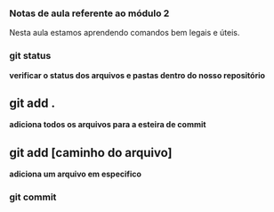 ### Notas de aula referente ao módulo 2

Nesta aula estamos aprendendo comandos bem legais e úteis.

### git status
**verificar o status dos arquivos e pastas dentro do nosso repositório**

## git add .
**adiciona todos os arquivos para a esteira de commit**

## git add [caminho do arquivo]

**adiciona um arquivo em especifico**

### git commit 
